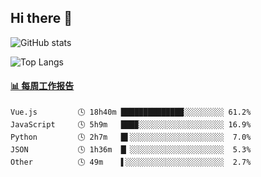 ## Hi there 👋

![GitHub stats](https://github-readme-stats.orilight.top/api?username=orilights)

![Top Langs](https://github-readme-stats.orilight.top/api/top-langs/?username=orilights&layout=compact)

<!-- waka-box start -->
#### <a href="https://gist.github.com/92c8d5b388768c10efcba86e82b7c4fb" target="_blank">📊 每周工作报告</a>
```text
Vue.js         🕓 18h40m ██████████████░░░░░░░░░ 61.2%
JavaScript     🕓 5h9m   ███▉░░░░░░░░░░░░░░░░░░░ 16.9%
Python         🕓 2h7m   █▌░░░░░░░░░░░░░░░░░░░░░  7.0%
JSON           🕓 1h36m  █▏░░░░░░░░░░░░░░░░░░░░░  5.3%
Other          🕓 49m    ▌░░░░░░░░░░░░░░░░░░░░░░  2.7%
```
<!-- Powered by https://github.com/journey-ad/waka-box-go . -->
<!-- waka-box end -->
